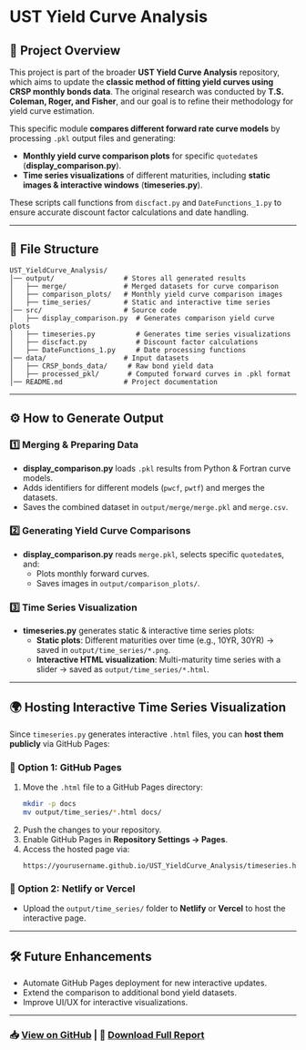 # UST Yield Curve Analysis

## 📌 Project Overview
This project is part of the broader **UST Yield Curve Analysis** repository, which aims to update the **classic method of fitting yield curves using CRSP monthly bonds data**. The original research was conducted by **T.S. Coleman, Roger, and Fisher**, and our goal is to refine their methodology for yield curve estimation.

This specific module **compares different forward rate curve models** by processing `.pkl` output files and generating:  
- **Monthly yield curve comparison plots** for specific `quotedate`s (**display_comparison.py**).  
- **Time series visualizations** of different maturities, including **static images & interactive windows** (**timeseries.py**).  

These scripts call functions from `discfact.py` and `DateFunctions_1.py` to ensure accurate discount factor calculations and date handling.

---

## 📂 File Structure
```
UST_YieldCurve_Analysis/
│── output/                 # Stores all generated results
│   ├── merge/              # Merged datasets for curve comparison
│   ├── comparison_plots/   # Monthly yield curve comparison images
│   ├── time_series/        # Static and interactive time series
│── src/                    # Source code
│   ├── display_comparison.py  # Generates comparison yield curve plots
│   ├── timeseries.py          # Generates time series visualizations
│   ├── discfact.py            # Discount factor calculations
│   ├── DateFunctions_1.py     # Date processing functions
│── data/                   # Input datasets
│   ├── CRSP_bonds_data/     # Raw bond yield data
│   ├── processed_pkl/       # Computed forward curves in .pkl format
│── README.md               # Project documentation
```

---

## ⚙️ How to Generate Output
### **1️⃣ Merging & Preparing Data**
- **display_comparison.py** loads `.pkl` results from Python & Fortran curve models.
- Adds identifiers for different models (`pwcf`, `pwtf`) and merges the datasets.
- Saves the combined dataset in `output/merge/merge.pkl` and `merge.csv`.

### **2️⃣ Generating Yield Curve Comparisons**
- **display_comparison.py** reads `merge.pkl`, selects specific `quotedate`s, and:
  - Plots monthly forward curves.
  - Saves images in `output/comparison_plots/`.

### **3️⃣ Time Series Visualization**
- **timeseries.py** generates static & interactive time series plots:
  - **Static plots**: Different maturities over time (e.g., 10YR, 30YR) → saved in `output/time_series/*.png`.
  - **Interactive HTML visualization**: Multi-maturity time series with a slider → saved as `output/time_series/*.html`.

---

## 🌍 Hosting Interactive Time Series Visualization
Since `timeseries.py` generates interactive `.html` files, you can **host them publicly** via GitHub Pages:

### **🚀 Option 1: GitHub Pages**
1. Move the `.html` file to a GitHub Pages directory:
   ```bash
   mkdir -p docs
   mv output/time_series/*.html docs/
   ```
2. Push the changes to your repository.
3. Enable GitHub Pages in **Repository Settings → Pages**.
4. Access the hosted page via:
   ```
   https://yourusername.github.io/UST_YieldCurve_Analysis/timeseries.html
   ```

### **🚀 Option 2: Netlify or Vercel**
- Upload the `output/time_series/` folder to **Netlify** or **Vercel** to host the interactive page.

---

## 🛠 Future Enhancements
- Automate GitHub Pages deployment for new interactive updates.
- Extend the comparison to additional bond yield datasets.
- Improve UI/UX for interactive visualizations.

---

### 📥 [View on GitHub](https://github.com/yourusername/UST_YieldCurve_Analysis) | 📄 [Download Full Report](report.pdf)
